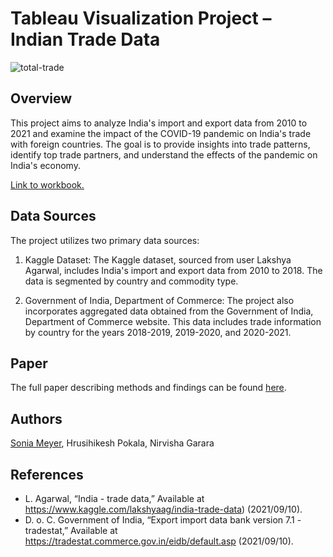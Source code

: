 # Tableau Visualization Project – Indian Trade Data

![total-trade](https://github.com/soniawmeyer/Indian-Trade-Visualization/assets/5512110/01aa9271-9a55-4c77-9884-342e6018c19e)

## Overview
This project aims to analyze India's import and export data from 2010 to 2021 and examine the impact of the COVID-19 pandemic on India's trade with foreign countries. The goal is to provide insights into trade patterns, identify top trade partners, and understand the effects of the pandemic on India's economy.

[Link to workbook.](https://public.tableau.com/app/profile/sonia.meyer/viz/indiantradevisualization/TotalTrade)

## Data Sources
The project utilizes two primary data sources:

1. Kaggle Dataset: The Kaggle dataset, sourced from user Lakshya Agarwal, includes India's import and export data from 2010 to 2018. The data is segmented by country and commodity type.

2. Government of India, Department of Commerce: The project also incorporates aggregated data obtained from the Government of India, Department of Commerce website. This data includes trade information by country for the years 2018-2019, 2019-2020, and 2020-2021.

## Paper

The full paper describing methods and findings can be found [here](DATA230_Final_Paper.pdf).

## Authors

[Sonia Meyer](https://github.com/soniawmeyer), Hrusihikesh Pokala, Nirvisha Garara

## References

- L. Agarwal, “India - trade data,” Available at https://www.kaggle.com/lakshyaag/india-trade-data) (2021/09/10).
- D. o. C. Government of India, “Export import data bank version 7.1 - tradestat,” Available at https://tradestat.commerce.gov.in/eidb/default.asp (2021/09/10).
